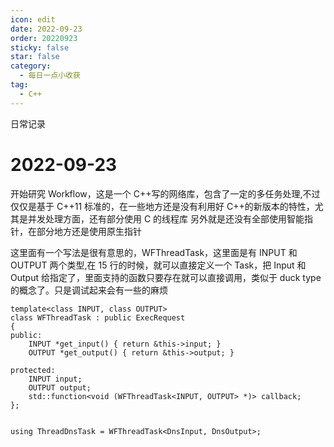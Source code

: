 ```yaml
---
icon: edit
date: 2022-09-23
order: 20220923
sticky: false
star: false
category:
  - 每日一点小收获
tag:
  - C++
---
```


日常记录

<!-- more -->

# 2022-09-23

开始研究 Workflow，这是一个 C++写的网络库，包含了一定的多任务处理,不过仅仅是基于 C++11 标准的，在一些地方还是没有利用好 C++的新版本的特性，尤其是并发处理方面，还有部分使用 C 的线程库
另外就是还没有全部使用智能指针，在部分地方还是使用原生指针

这里面有一个写法是很有意思的，WFThreadTask，这里面是有 INPUT 和 OUTPUT 两个类型,在 15 行的时候，就可以直接定义一个 Task，把 Input 和 Output 给指定了，里面支持的函数只要存在就可以直接调用，类似于 duck type 的概念了。只是调试起来会有一些的麻烦

```cpp{15}
template<class INPUT, class OUTPUT>
class WFThreadTask : public ExecRequest
{
public:
	INPUT *get_input() { return &this->input; }
	OUTPUT *get_output() { return &this->output; }

protected:
	INPUT input;
	OUTPUT output;
	std::function<void (WFThreadTask<INPUT, OUTPUT> *)> callback;
};


using ThreadDnsTask = WFThreadTask<DnsInput, DnsOutput>;
```
